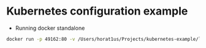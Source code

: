 # Kubernetes configuration example
- Running docker standalone
```bash
docker run -p 49162:80 -v /Users/horat1us/Projects/kubernetes-example/logs:/var/log/app kubernetes-example:latest
```